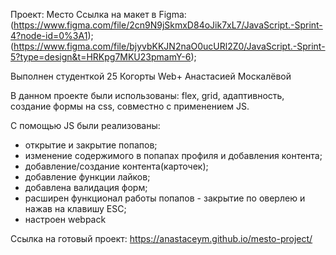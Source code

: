 Проект: Место
Ссылка на макет в Figma: (https://www.figma.com/file/2cn9N9jSkmxD84oJik7xL7/JavaScript.-Sprint-4?node-id=0%3A1);
(https://www.figma.com/file/bjyvbKKJN2naO0ucURl2Z0/JavaScript.-Sprint-5?type=design&t=HRKpg7MKU23pmamY-6);

Выполнен студенткой 25 Когорты Web+ Анастасией Москалёвой

В данном проекте были использованы: flex, grid, адаптивность, создание формы на css, совместно с применением JS.

С помощью JS были реализованы:
- открытие и закрытие попапов;
- изменение содержимого в попапах профиля и добавления контента;
- добавление/создание контента(карточек);
- добавление функции лайков;
- добавлена валидация форм;
- расширен функционал работы попапов - закрытие по оверлею и нажав на клавишу ESC;
- настроен webpack

Ссылка на готовый проект: https://anastaceym.github.io/mesto-project/